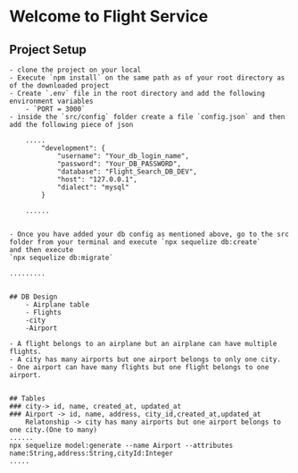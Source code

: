 # Welcome to Flight Service 

## Project Setup
    - clone the project on your local
    - Execute `npm install` on the same path as of your root directory as of the downloaded project
    - Create `.env` file in the root directory and add the following environment variables
        - `PORT = 3000`
    - inside the `src/config` folder create a file `config.json` and then add the following piece of json

        .....
            "development": {
                "username": "Your_db_login_name",
                "password": "Your_DB_PASSWORD",
                "database": "Flight_Search_DB_DEV",
                "host": "127.0.0.1",
                "dialect": "mysql"
            }

        ......
    

    - Once you have added your db config as mentioned above, go to the src folder from your terminal and execute `npx sequelize db:create`
    and then execute 
    `npx sequelize db:migrate`

    .........


    ## DB Design
        - Airplane table
        - Flights
        -city
        -Airport

    - A flight belongs to an airplane but an airplane can have multiple flights.
    - A city has many airports but one airport belongs to only one city.
    - One airport can have many flights but one flight belongs to one airport.


    ## Tables
    ### city-> id, name, created_at, updated_at
    ### Airport -> id, name, address, city_id,created_at,updated_at
        Relatonship -> city has many airports but one airport belongs to one city.(One to many)
    ......
    npx sequelize model:generate --name Airport --attributes name:String,address:String,cityId:Integer
    .....

